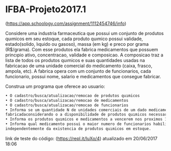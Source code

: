 # IFBA-Projeto2017.1

(https://app.schoology.com/assignment/1112454746/info)

Considere uma industria farmaceutica que possui um conjunto de produtos quımicos em seu estoque, cada produto quımico possui validade,
estado(solido, lıquido ou gasoso), massa (em kg) e preco por grama (R$/grama). Com esse produtos ela fabrica medicamentos que possuem princıpio ativo, concentracao, validade e composicao. A composicao traz a lista de todos os produtos quımicos e suas quantidades usadas
na fabricacao de uma unidade comercial do medicamento (caixa, frasco, ampola, etc). A fabrica opera com um conjunto de funcionarios,
cada funcionario, possui nome, salario e medicamentos que consegue fabricar.

Construa um programa que oferece ao usuario:
```bash
• O cadastro/busca/atualizacao/remocao de produtos quımicos
• O cadastro/busca/atualizacao/remocao de medicamentos
• O cadastro/busca/atualizacao/remocao de funcionarios
• Informa se um quantidade N de unidades comerciais de um dado medicamento pode ser ou nao
fabricadaconsiderando o a disponibilidade de produtos quımicos necessarios e de funcionarios habilitados
• Informa os produtos quımicos e medicamentos a vencerem nos proximos 10 dias
• Informa qual medicamento possui o maior numero de funcionarios habilitados para sua producao,
independentemente da existencia de produtos quımicos em estoque.
```
link de teste do código:
(https://repl.it/IuXo/4)
atualizado em 20/06/2017 18:06 
